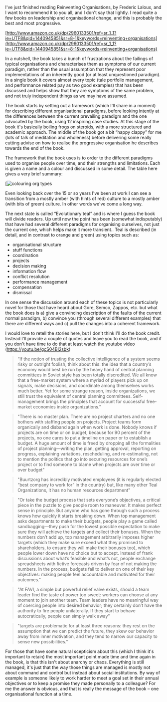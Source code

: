 I've just finished reading Reinventing Organisations, by Frederic Laloux, and I want to recommend it to you all, and I don't say that lightly. I read quite a few books on leadership and organisational change, and this is probably the best and most progressive.

[http://www.amazon.co.uk/dp/2960133501/ref=sr_1_1?ie=UTF8&qid=1440945851&sr=8-1&keywords=reinventing+organisations](http://www.amazon.co.uk/dp/2960133501/ref=sr_1_1?ie=UTF8&qid=1440945851&sr=8-1&keywords=reinventing+organisations)

In a nutshell, the book takes a bunch of frustrations about the failings of typical organisations and characterises them as symptoms of our current paradigm, rather than the usual assumption that they represent poor implementations of an inherently good (or at least unquestioned paradigm). In a single book it covers almost every topic (tale portfolio management, and performance related pay as two good examples) that has been discussed and helps show that they are symptoms of the same problem, and not truly independent things as we may have assumed.

The book starts by setting out a framework (which I'll share in a moment) for describing different organisational paradigms, before looking intently at the differences between the current prevailing paradigm and the one advocated by the book, using 12 inspiring case studies. At this stage of the book it's basically boiling frogs on steroids, with a more structured and academic approach. The middle of the book got a bit “happy clappy” for me (lots of talk of meditation and wholeness) before delivering some really cutting advise on how to realise the progressive organisation he describes towards the end of the book.

The framework that the book uses is to order to the different paradigms used to organise people over time, and their strengths and limitations. Each is given a name and a colour and discussed in some detail. The table here gives a very brief summary:

[![colouring org types](https://orghacking.files.wordpress.com/2014/10/reinventingorgs.png)

Even looking back over the 15 or so years I've been at work I can see a transition from a mostly amber (with hints of red) culture to a mostly amber (with bits of green) culture. In other words we've come a long way.

The next state is called “Evolutionary teal” and is where I guess the book will divide readers. Up until now the point has been (somewhat indisputably) that have had several different paradigms for organising ourselves, not just the current one, which helps make it more transient.. Teal is described (in detail, and in contrast to orange and green) using topics such as:

- organisational structure
- stuff functions
- coordination
- projects
- decision making
- information flow
- conflict resolution
- performance management
- compensation
- dismissal

In one sense the discussion around each of these topics is not particularly novel for those that have heard about Gore, Semco, Zappos, etc. but what the book does is a) give a convincing description of the faults of the current normal paradigm, b) convince you (through several different examples) that there are different ways and c) pull the changes into a coherent framework.

I would love to retell the stories here, but I don't think I'll do the book credit. Instead I'll provide a couple of quotes and leave you to read the book, and if you don't have time to do that at least watch the youtube video (https://youtu.be/gcS04BI2sbk)

> “If the notion of trusting the collective intelligence of a system seems risky or outright foolish, think about this: the idea that a country’s economy would best be run by the heavy hand of central planning committees in Soviet style has been totally discredited. We all know that a free-market system where a myriad of players pick up on signals, make decisions, and coordinate among themselves works much better. Yet for some strange reason, inside organizations, we still trust the equivalent of central planning committees. Self-management brings the principles that account for successful free-market economies inside organizations.”

> "There is no master plan. There are no project charters and no one bothers with staffing people on projects. Project teams form organically and disband again when work is done. Nobody knows if projects are on time or on budget, because for 90 percent of the projects, no one cares to put a timeline on paper or to establish a budget. A huge amount of time is freed by dropping all the formalities of project planning—writing the plan, getting approval, reporting on progress, explaining variations, rescheduling, and re-estimating, not to mention the politics that go into securing resources for one’s project or to find someone to blame when projects are over time or over budget"

> "Buurtzorg has incredibly motivated employees (it is regularly elected “best company to work for” in the country) but, like many other Teal Organizations, it has no human resources department"

> "Or take the budget process that sets everyone’s objectives, a critical piece in the puzzle to give people room to maneuver. It makes perfect sense in principle. But anyone who has gone through such a process knows how quickly it starts breaking down. When top management asks departments to make their budgets, people play a game called sandbagging—they push for the lowest possible expectation to make sure they will achieve the targets and collect their bonuses. When the numbers don’t add up, top management arbitrarily imposes higher targets (which they make sure exceed what they promised to shareholders, to ensure they will make their bonuses too), which people lower down have no choice but to accept. Instead of frank discussions about what’s feasible and what’s not, people exchange spreadsheets with fictive forecasts driven by fear of not making the numbers. In the process, budgets fail to deliver on one of their key objectives: making people feel accountable and motivated for their outcomes."

> "At FAVI, a simple but powerful relief valve exists, should a team leader find the taste of power too sweet: workers can choose at any moment to join another team. Team leaders have no meaningful way of coercing people into desired behavior; they certainly don’t have the authority to fire people unilaterally. If they start to behave autocratically, people can simply walk away"

> "targets are problematic for at least three reasons: they rest on the assumption that we can predict the future, they skew our behavior away from inner motivation, and they tend to narrow our capacity to sense new possibilities."

For those that have some natural scepticism about this (which I think it's important to retain) the most important point made time and time again in the book, is that this isn't about anarchy or chaos. Everything is still managed, it's just that the way those things are managed is mostly not about command and control but instead about social institutions. By way of example is someone likely to work harder to meet a goal set in their annual objectives or to keep a promise they made personally to a colleague? For me the answer is obvious, and that is really the message of the book – one organisational function at a time.
